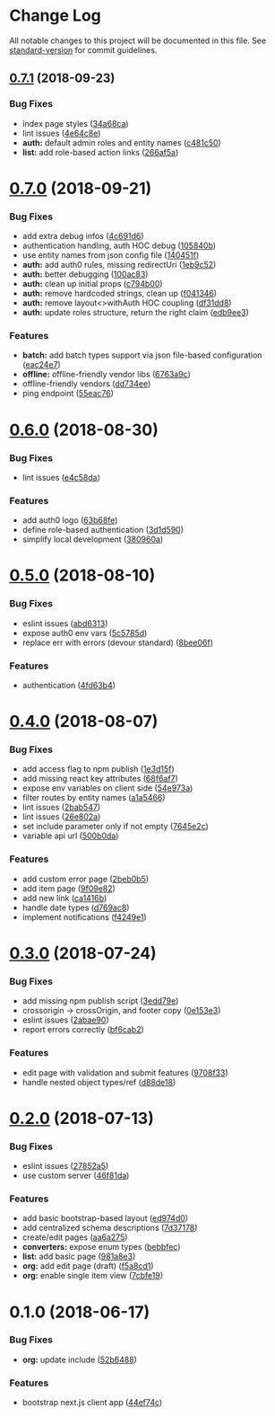 # Change Log

All notable changes to this project will be documented in this file. See [standard-version](https://github.com/conventional-changelog/standard-version) for commit guidelines.

<a name="0.7.1"></a>
## [0.7.1](https://github.com/red-threads/open-budget-client/compare/v0.7.0...v0.7.1) (2018-09-23)


### Bug Fixes

* index page styles ([34a68ca](https://github.com/red-threads/open-budget-client/commit/34a68ca))
* lint issues ([4e64c8e](https://github.com/red-threads/open-budget-client/commit/4e64c8e))
* **auth:** default admin roles and entity names ([c481c50](https://github.com/red-threads/open-budget-client/commit/c481c50))
* **list:** add role-based action links ([266af5a](https://github.com/red-threads/open-budget-client/commit/266af5a))



<a name="0.7.0"></a>
# [0.7.0](https://github.com/red-threads/open-budget-client/compare/v0.6.0...v0.7.0) (2018-09-21)


### Bug Fixes

* add extra debug infos ([4c691d6](https://github.com/red-threads/open-budget-client/commit/4c691d6))
* authentication handling, auth HOC debug ([105840b](https://github.com/red-threads/open-budget-client/commit/105840b))
* use entity names from json config file ([140451f](https://github.com/red-threads/open-budget-client/commit/140451f))
* **auth:** add auth0 rules, missing redirectUri ([1eb9c52](https://github.com/red-threads/open-budget-client/commit/1eb9c52))
* **auth:** better debugging ([100ac83](https://github.com/red-threads/open-budget-client/commit/100ac83))
* **auth:** clean up initial props ([c794b00](https://github.com/red-threads/open-budget-client/commit/c794b00))
* **auth:** remove hardcoded strings, clean up ([f041346](https://github.com/red-threads/open-budget-client/commit/f041346))
* **auth:** remove layout<>withAuth HOC coupling ([df31dd8](https://github.com/red-threads/open-budget-client/commit/df31dd8))
* **auth:** update roles structure, return the right claim ([edb9ee3](https://github.com/red-threads/open-budget-client/commit/edb9ee3))


### Features

* **batch:** add batch types support via json file-based configuration ([eac24e7](https://github.com/red-threads/open-budget-client/commit/eac24e7))
* **offline:** offline-friendly vendor libs ([6763a9c](https://github.com/red-threads/open-budget-client/commit/6763a9c))
* offline-friendly vendors ([dd734ee](https://github.com/red-threads/open-budget-client/commit/dd734ee))
* ping endpoint ([55eac76](https://github.com/red-threads/open-budget-client/commit/55eac76))



<a name="0.6.0"></a>
# [0.6.0](https://github.com/red-threads/open-budget-client/compare/v0.5.0...v0.6.0) (2018-08-30)


### Bug Fixes

* lint issues ([e4c58da](https://github.com/red-threads/open-budget-client/commit/e4c58da))


### Features

* add auth0 logo ([63b68fe](https://github.com/red-threads/open-budget-client/commit/63b68fe))
* define role-based authentication ([3d1d590](https://github.com/red-threads/open-budget-client/commit/3d1d590))
* simplify local development ([380960a](https://github.com/red-threads/open-budget-client/commit/380960a))



<a name="0.5.0"></a>
# [0.5.0](https://github.com/red-threads/open-budget-client/compare/v0.4.0...v0.5.0) (2018-08-10)


### Bug Fixes

* eslint issues ([abd6313](https://github.com/red-threads/open-budget-client/commit/abd6313))
* expose auth0 env vars ([5c5785d](https://github.com/red-threads/open-budget-client/commit/5c5785d))
* replace err with errors (devour standard) ([8bee06f](https://github.com/red-threads/open-budget-client/commit/8bee06f))


### Features

* authentication ([4fd63b4](https://github.com/red-threads/open-budget-client/commit/4fd63b4))



<a name="0.4.0"></a>
# [0.4.0](https://github.com/red-threads/open-budget-client/compare/v0.3.0...v0.4.0) (2018-08-07)


### Bug Fixes

* add access flag to npm publish ([1e3d15f](https://github.com/red-threads/open-budget-client/commit/1e3d15f))
* add missing react key attributes ([68f6af7](https://github.com/red-threads/open-budget-client/commit/68f6af7))
* expose env variables on client side ([54e973a](https://github.com/red-threads/open-budget-client/commit/54e973a))
* filter routes by entity names ([a1a5466](https://github.com/red-threads/open-budget-client/commit/a1a5466))
* lint issues ([2bab547](https://github.com/red-threads/open-budget-client/commit/2bab547))
* lint issues ([26e802a](https://github.com/red-threads/open-budget-client/commit/26e802a))
* set include parameter only if not empty ([7645e2c](https://github.com/red-threads/open-budget-client/commit/7645e2c))
* variable api url ([500b0da](https://github.com/red-threads/open-budget-client/commit/500b0da))


### Features

* add custom error page ([2beb0b5](https://github.com/red-threads/open-budget-client/commit/2beb0b5))
* add item page ([9f09e82](https://github.com/red-threads/open-budget-client/commit/9f09e82))
* add new link ([ca1416b](https://github.com/red-threads/open-budget-client/commit/ca1416b))
* handle date types ([d769ac8](https://github.com/red-threads/open-budget-client/commit/d769ac8))
* implement notifications ([f4249e1](https://github.com/red-threads/open-budget-client/commit/f4249e1))



<a name="0.3.0"></a>
# [0.3.0](https://github.com/red-threads/open-budget-client/compare/v0.2.0...v0.3.0) (2018-07-24)


### Bug Fixes

* add missing npm publish script ([3edd79e](https://github.com/red-threads/open-budget-client/commit/3edd79e))
* crossorigin -> crossOrigin, and footer copy ([0e153e3](https://github.com/red-threads/open-budget-client/commit/0e153e3))
* eslint issues ([2abae90](https://github.com/red-threads/open-budget-client/commit/2abae90))
* report errors correctly ([bf6cab2](https://github.com/red-threads/open-budget-client/commit/bf6cab2))


### Features

* edit page with validation and submit features ([9708f33](https://github.com/red-threads/open-budget-client/commit/9708f33))
* handle nested object types/ref ([d88de18](https://github.com/red-threads/open-budget-client/commit/d88de18))



<a name="0.2.0"></a>
# [0.2.0](https://github.com/red-threads/open-budget-client/compare/v0.1.0...v0.2.0) (2018-07-13)


### Bug Fixes

* eslint issues ([27852a5](https://github.com/red-threads/open-budget-client/commit/27852a5))
* use custom server ([46f81da](https://github.com/red-threads/open-budget-client/commit/46f81da))


### Features

* add basic bootstrap-based layout ([ed974d0](https://github.com/red-threads/open-budget-client/commit/ed974d0))
* add centralized schema descriptions ([7d37178](https://github.com/red-threads/open-budget-client/commit/7d37178))
* create/edit pages ([aa6a275](https://github.com/red-threads/open-budget-client/commit/aa6a275))
* **converters:** expose enum types ([bebbfec](https://github.com/red-threads/open-budget-client/commit/bebbfec))
* **list:** add basic page ([981a8e3](https://github.com/red-threads/open-budget-client/commit/981a8e3))
* **org:** add edit page (draft) ([f5a8cd1](https://github.com/red-threads/open-budget-client/commit/f5a8cd1))
* **org:** enable single item view ([7cbfe19](https://github.com/red-threads/open-budget-client/commit/7cbfe19))



<a name="0.1.0"></a>
# 0.1.0 (2018-06-17)


### Bug Fixes

* **org:** update include ([52b6488](https://github.com/red-threads/open-budget-client/commit/52b6488))


### Features

* bootstrap next.js client app ([44ef74c](https://github.com/red-threads/open-budget-client/commit/44ef74c))

